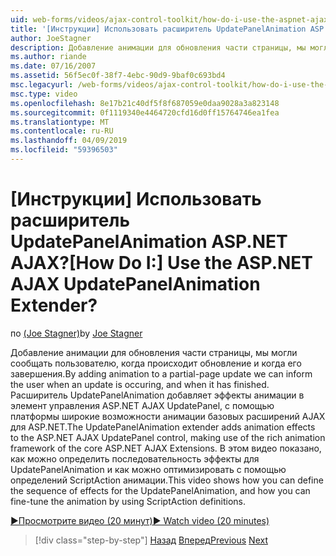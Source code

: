 ```yaml
---
uid: web-forms/videos/ajax-control-toolkit/how-do-i-use-the-aspnet-ajax-updatepanelanimation-extender
title: '[Инструкции] Использовать расширитель UpdatePanelAnimation ASP.NET AJAX? | Документы Майкрософт'
author: JoeStagner
description: Добавление анимации для обновления части страницы, мы могли сообщать пользователю, когда происходит обновление и когда его завершения. Расширитель UpdatePanelAnimation...
ms.author: riande
ms.date: 07/16/2007
ms.assetid: 56f5ec0f-38f7-4ebc-90d9-9baf0c693bd4
msc.legacyurl: /web-forms/videos/ajax-control-toolkit/how-do-i-use-the-aspnet-ajax-updatepanelanimation-extender
msc.type: video
ms.openlocfilehash: 8e17b21c40df5f8f687059e0daa9028a3a823148
ms.sourcegitcommit: 0f1119340e4464720cfd16d0ff15764746ea1fea
ms.translationtype: MT
ms.contentlocale: ru-RU
ms.lasthandoff: 04/09/2019
ms.locfileid: "59396503"
---
```

# <a name="how-do-i-use-the-aspnet-ajax-updatepanelanimation-extender"></a><span data-ttu-id="3a378-105">[Инструкции] Использовать расширитель UpdatePanelAnimation ASP.NET AJAX?</span><span class="sxs-lookup"><span data-stu-id="3a378-105">[How Do I:] Use the ASP.NET AJAX UpdatePanelAnimation Extender?</span></span>

<span data-ttu-id="3a378-106">по [(Joe Stagner)](https://github.com/JoeStagner)</span><span class="sxs-lookup"><span data-stu-id="3a378-106">by [Joe Stagner](https://github.com/JoeStagner)</span></span>

<span data-ttu-id="3a378-107">Добавление анимации для обновления части страницы, мы могли сообщать пользователю, когда происходит обновление и когда его завершения.</span><span class="sxs-lookup"><span data-stu-id="3a378-107">By adding animation to a partial-page update we can inform the user when an update is occuring, and when it has finished.</span></span> <span data-ttu-id="3a378-108">Расширитель UpdatePanelAnimation добавляет эффекты анимации в элемент управления ASP.NET AJAX UpdatePanel, с помощью платформы широкие возможности анимации базовых расширений AJAX для ASP.NET.</span><span class="sxs-lookup"><span data-stu-id="3a378-108">The UpdatePanelAnimation extender adds animation effects to the ASP.NET AJAX UpdatePanel control, making use of the rich animation framework of the core ASP.NET AJAX Extensions.</span></span> <span data-ttu-id="3a378-109">В этом видео показано, как можно определить последовательность эффекты для UpdatePanelAnimation и как можно оптимизировать с помощью определений ScriptAction анимации.</span><span class="sxs-lookup"><span data-stu-id="3a378-109">This video shows how you can define the sequence of effects for the UpdatePanelAnimation, and how you can fine-tune the animation by using ScriptAction definitions.</span></span>

[<span data-ttu-id="3a378-110">&#9654;Просмотрите видео (20 минут)</span><span class="sxs-lookup"><span data-stu-id="3a378-110">&#9654; Watch video (20 minutes)</span></span>](https://channel9.msdn.com/Blogs/ASP-NET-Site-Videos/how-do-i-use-the-aspnet-ajax-updatepanelanimation-extender)

> [!div class="step-by-step"]
> <span data-ttu-id="3a378-111">[Назад](how-do-i-use-the-aspnet-ajax-slideshow-extender.md)
> [Вперед](how-do-i-the-ajax-toolkit-reorder-control.md)</span><span class="sxs-lookup"><span data-stu-id="3a378-111">[Previous](how-do-i-use-the-aspnet-ajax-slideshow-extender.md)
[Next](how-do-i-the-ajax-toolkit-reorder-control.md)</span></span>
